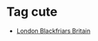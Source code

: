 <!--
title: Tag cute
date: 2020-06-28T14:38:48.120Z
tags:
-->
# Tag cute

 * [London Blackfriars Britain](127862031617.md)